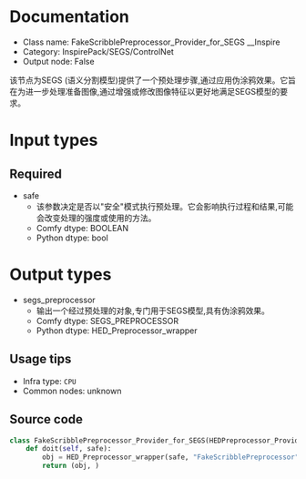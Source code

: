 
# Documentation
- Class name: FakeScribblePreprocessor_Provider_for_SEGS __Inspire
- Category: InspirePack/SEGS/ControlNet
- Output node: False

该节点为SEGS (语义分割模型)提供了一个预处理步骤,通过应用伪涂鸦效果。它旨在为进一步处理准备图像,通过增强或修改图像特征以更好地满足SEGS模型的要求。

# Input types
## Required
- safe
    - 该参数决定是否以"安全"模式执行预处理。它会影响执行过程和结果,可能会改变处理的强度或使用的方法。
    - Comfy dtype: BOOLEAN
    - Python dtype: bool

# Output types
- segs_preprocessor
    - 输出一个经过预处理的对象,专门用于SEGS模型,具有伪涂鸦效果。
    - Comfy dtype: SEGS_PREPROCESSOR
    - Python dtype: HED_Preprocessor_wrapper


## Usage tips
- Infra type: `CPU`
- Common nodes: unknown


## Source code
```python
class FakeScribblePreprocessor_Provider_for_SEGS(HEDPreprocessor_Provider_for_SEGS):
    def doit(self, safe):
        obj = HED_Preprocessor_wrapper(safe, "FakeScribblePreprocessor")
        return (obj, )

```
